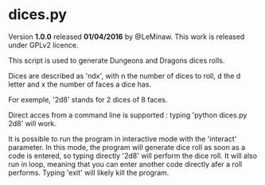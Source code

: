 # dices.py
Version **1.0.0** released **01/04/2016** by @LeMinaw.
This work is released under GPLv2 licence.

This script is used to generate Dungeons and Dragons dices rolls.

Dices are described as 'ndx', with n the number of dices to roll, d the d letter and x the number of faces a dice has.

For exemple, '2d8' stands for 2 dices of 8 faces.

Direct acces from a command line is supported : typing 'python dices.py 2d8' will work.

It is possible to run the program in interactive mode with the 'interact' parameter. In this mode, the program will generate dice roll as soon as a code is entered, so typing directly '2d8' will perform the dice roll. It will also run in loop, meaning that you can enter another code directly afer a roll performs. Typing 'exit' will likely kill the program.
